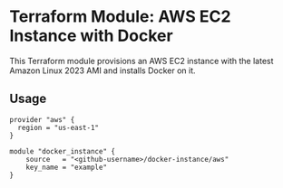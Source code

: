 # Terraform Module: AWS EC2 Instance with Docker

This Terraform module provisions an AWS EC2 instance with the latest Amazon Linux 2023 AMI and installs Docker on it.

## Usage

```hcl
provider "aws" {
  region = "us-east-1"
}

module "docker_instance" {
    source   = "<github-username>/docker-instance/aws"
    key_name = "example"
}
```